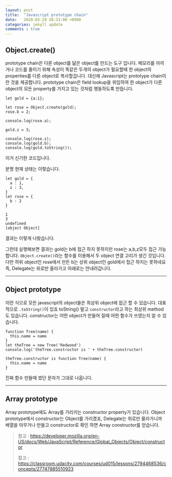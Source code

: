 ```yaml
---
layout: post
title:  "Javascript prototype chain"
date:   2020-03-29 20:31:00 +0900
categories: jekyll update
comments : true
---
```


## Object.create()
prototype chain은  다른 object를 닮은 object를 만드는 도구 입니다. 메모리를 아끼거나 코드를 줄이기 위해 속성이 똑같은 두개의 object가 필요할때 한 object의 properties를 다른 object로 복사할겁니다. 대신에 Javascript는 prototype chain이란 것을 제공합니다. prototype chain은 field lookup을 위임하여 한 object가 다른 object의 모든 property를 가지고 있는 것처럼 행동하도록 만듭니다.

```
let gold = {a:1};

let rose = Object.create(gold);
rose.b = 2;

console.log(rose.a);

gold.z = 3;

console.log(rose.z);
console.log(gold.b);
console.log(gold.toString());
```
이거 신기한 코드입니다.

분명 현재 상태는 이렇습니다.
```
let gold = {
  a : 1,
  z : 3,
}
let rose = {
  b : 2
}
```
```
1
3
undefined
[object Object]
```
결과는 이렇게 나왔습니다.

그런데 실행해보면 결과는 gold는 b에 접근 하지 못하지만 rose는 a,b,z모두 접근 가능합니다. `Object.create()`라는 함수를 이용해서 두 object 연결 고리가 생긴 것입니다. 다만 하위 object인 rose에서 만든 b는 상위 object인 gold에서 접근 하지는 못하네요 즉, Delegate는 위로만 올라가고 아래로는 안내려갑니다.

---

## Object prototype

이런 식으로 모든 javascript의 object들은 최상위 object에 접근 할 수 있습니다. 대표적으로 `.toString()`이 있죠 toString() 말고 `constructor`라고 하는 최상위 method도 있습니다. constructor는 어떤 object가 만들어 질때 어떤 함수가 쓰였는지 알 수 있습니다.

```
function Tree(name) {
  this.name = name
}
let theTree = new Tree('Redwood')
console.log('theTree.constructor is ' + theTree.constructor)
```
```
theTree.constructor is function Tree(name) {
  this.name = name
}
```
진짜 함수 만들때 썼던 문자가 그대로 나옵니다.

---

## Array prototype

Array prototype에도 Array를 가리키는 constructor property가 있습니다. Object prototype에서 constructor는 Object를 가리켰죠, Delegate는 위로만 올라가니까 배열을 아무거나 만들고 constructor로 확인 하면 Array constructor를 얻습니다.

> 참고 : https://developer.mozilla.org/en-US/docs/Web/JavaScript/Reference/Global_Objects/Object/constructor
>
> 참고 : https://classroom.udacity.com/courses/ud015/lessons/2794468536/concepts/27747885510923
